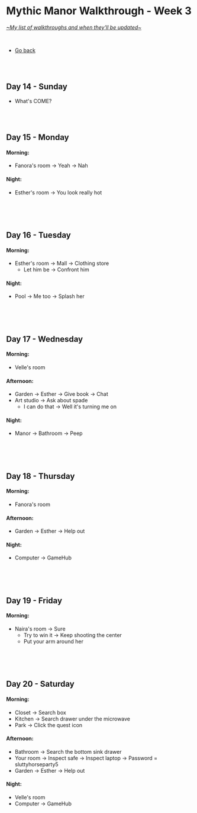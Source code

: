 # Mythic Manor Walkthrough - Week 3
[*\~My list of walkthroughs and when they'll be updated\~*](https://www.patreon.com/maimlain)

<br>

- [Go back](https://github.com/maim-lain/mythicmanor/blob/master/walkthrough.md)

<br>
<br>

## Day 14 - Sunday
- What's COME?

<br>
<br>

## Day 15 - Monday
#### Morning:
- Fanora's room -> Yeah -> Nah

#### Night:
- Esther's room -> You look really hot

<br>
<br>
<br>

## Day 16 - Tuesday
#### Morning:
- Esther's room -> Mall -> Clothing store
    - Let him be -> Confront him

#### Night:
- Pool -> Me too -> Splash her

<br>
<br>
<br>

## Day 17 - Wednesday
#### Morning:
- Velle's room

#### Afternoon:
- Garden -> Esther -> Give book -> Chat
- Art studio -> Ask about spade
    - I can do that -> Well it's turning me on

#### Night:
- Manor -> Bathroom -> Peep

<br>
<br>
<br>

## Day 18 - Thursday
#### Morning:
- Fanora's room

#### Afternoon:
- Garden -> Esther -> Help out

#### Night:
- Computer -> GameHub

<br>
<br>
<br>

## Day 19 - Friday
#### Morning:
- Naira's room -> Sure
    - Try to win it -> Keep shooting the center
    - Put your arm around her

<br>
<br>
<br>

## Day 20 - Saturday
#### Morning:
- Closet -> Search box
- Kitchen -> Search drawer under the microwave
- Park -> Click the quest icon

#### Afternoon:
- Bathroom -> Search the bottom sink drawer
- Your room -> Inspect safe -> Inspect laptop -> Password = sluttyhorseparty5
- Garden -> Esther -> Help out

#### Night:
- Velle's room
- Computer -> GameHub
